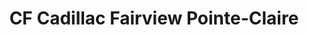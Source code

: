 ---
title: "CF Cadillac Fairview Pointe-Claire"
url: /pointe-claire/cf-cadillac-fairview-pointe-claire/
shop: mall
---